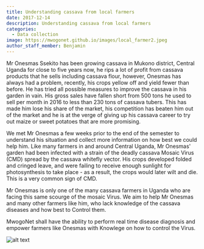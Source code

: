 ```yaml
---
title: Understanding cassava from local farmers
date: 2017-12-14
description: Understanding cassava from local farmers
categories:
  - Data collection
image: https://mwogonet.github.io/images/local_farmer2.jpeg
author_staff_member: Benjamin
---
```

Mr Onesmas Ssekito has been growing cassava in Mukono district, Central Uganda for close to 
five years now, he rips a lot of profit from cassava products that he sells including cassava flour, however, Onesmas has always had a problem, recently, his crops yellow off and yield fewer than before. He has tried all possible measures to improve the cassava in his garden in vain. His gross sales have fallen short from 500 tons he used to sell per month in 2016 to less than 230 tons of cassava tubers.
This has made him lose his share of the market, his competition has beaten him out of the market and he is at the verge of giving up his cassava career to try out maize or sweet potatoes that are more promising.

We met Mr Onesmas a few weeks prior to the end of the semester to understand his situation and collect more information on how best we could help him. Like many farmers in and around Central Uganda, Mr Onesmas' garden had been infected with a strain of the deadly cassava Mosaic Virus (CMD) spread by the cassava whitefly vector. His crops developed folded and cringed leave, and were failing to receive enough sunlight for photosynthesis to take place - as a result, the crops would later wilt and die.
This is a very common sign of CMD.

Mr Onesmas is only one of the many cassava farmers in Uganda who are facing this same scourge of the mosaic Virus. We aim to help Mr Onesmas and many other farmers like him, who lack knowledge of the cassava diseases and how best to Control them. 

MwogoNet shall have the ability to perform real time disease diagnosis and empower farmers like Onesmas with Knowlege on how to control the Virus.

![alt text](https://mwogonet.github.io/images/local_farmer.jpeg "Logo Title Text 1")
